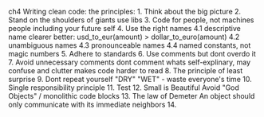 ch4
  Writing clean code: the principles:
    1.  Think about the big picture
    2.  Stand on the shoulders of giants
            use libs
    3.  Code for people, not machines
            people including your future self
    4.  Use the right names
            4.1 descriptive name
                  clearer better: usd_to_eur(amount) > dollar_to_euro(amount) 
            4.2 unambiguous names
            4.3 pronounceable names
            4.4 named constants, not magic numbers
    5.  Adhere to standards
    6.  Use comments
            but dont overdo it
    7.  Avoid unnecessary comments
            dont comment whats self-explinary, may confuse and clutter makes code harder to read
    8.  The principle of least surprise
    9.  Dont repeat yourself
            "DRY"
            "WET" - waste everyone's time
    10. Single responsibility principle 
    11. Test
    12. Small is Beautiful
        Avoid "God Objects" / monolithic code blocks
    13. The law of Demeter
        An object should only communicate with its immediate neighbors
    14. 
  
